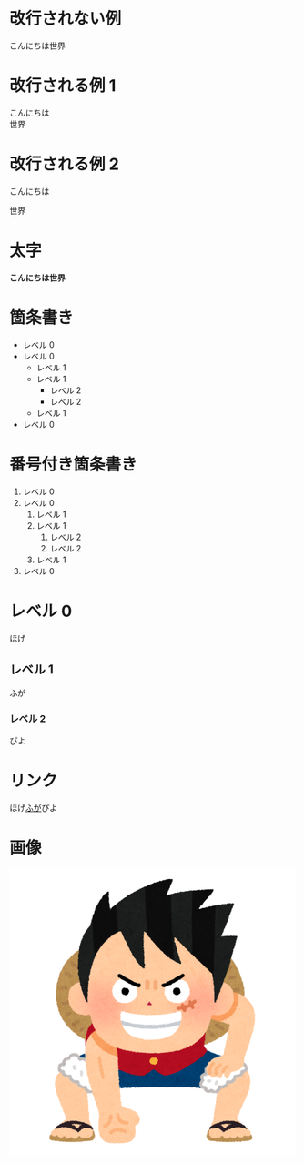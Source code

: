 # 改行されない例

こんにちは世界

# 改行される例 1

こんにちは  
世界

# 改行される例 2

こんにちは

世界

# 太字

**こんにちは世界**

# 箇条書き

- レベル 0
- レベル 0
  - レベル 1
  - レベル 1
    - レベル 2
    - レベル 2
  - レベル 1
- レベル 0

# 番号付き箇条書き

1. レベル 0
1. レベル 0
   1. レベル 1
   1. レベル 1
      1. レベル 2
      1. レベル 2
   1. レベル 1
1. レベル 0

# レベル 0

ほげ

## レベル 1

ふが

### レベル 2

ぴよ

# リンク

ほげ[ふが](https://github.com/taishi1207/github-test.git)ぴよ

# 画像

![ルフィ](./onepiece01_luffy2.png)

